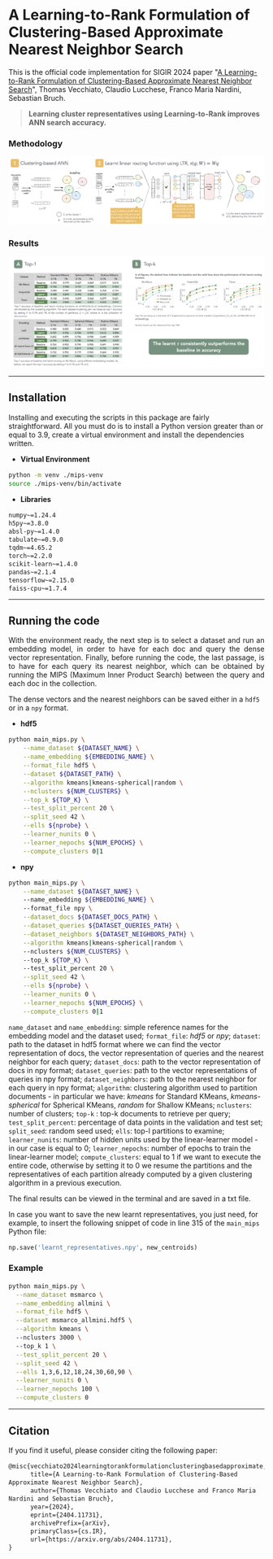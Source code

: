 # A Learning-to-Rank Formulation of Clustering-Based Approximate Nearest Neighbor Search

This is the official code implementation for SIGIR 2024 paper
"[A Learning-to-Rank Formulation of Clustering-Based Approximate Nearest Neighbor Search](https://arxiv.org/abs/2404.11731)", 
Thomas Vecchiato, Claudio Lucchese, Franco Maria Nardini, Sebastian Bruch.

> **Learning cluster representatives using Learning-to-Rank improves ANN search accuracy.**

### Methodology
![mips_learnt_ivf_methodology](methodology.png)

### Results
![mips_learnt_ivf_results](results.png)

---
## Installation

Installing and executing the scripts in this package are fairly straightforward.
All you must do is to install a Python version greater than or equal to 3.9, create a virtual environment and 
install the dependencies written.


- **Virtual Environment**
```bash
python -m venv ./mips-venv
source ./mips-venv/bin/activate
```

- **Libraries**
```
numpy~=1.24.4
h5py~=3.8.0
absl-py~=1.4.0
tabulate~=0.9.0
tqdm~=4.65.2
torch~=2.2.0
scikit-learn~=1.4.0
pandas~=2.1.4
tensorflow~=2.15.0
faiss-cpu~=1.7.4
```

---
## Running the code

<p align="justify">
    With the environment ready, the next step is to select a dataset and run an embedding model, in order to have
    for each doc and query the dense vector representation.
    Finally, before running the code, the last passage, is to have for each query its nearest neighbor, 
    which can be obtained by running the MIPS (Maximum Inner Product Search) between the query and each doc 
    in the collection.
</p>


The dense vectors and the nearest neighbors can be saved either in a `hdf5` or in a `npy` format.


- **hdf5**

```bash
python main_mips.py \
    --name_dataset ${DATASET_NAME} \
    --name_embedding ${EMBEDDING_NAME} \
    --format_file hdf5 \
    --dataset ${DATASET_PATH} \
    --algorithm kmeans|kmeans-spherical|random \
    --nclusters ${NUM_CLUSTERS} \
    --top_k ${TOP_K} \
    --test_split_percent 20 \
    --split_seed 42 \
    --ells ${nprobe} \
    --learner_nunits 0 \
    --learner_nepochs ${NUM_EPOCHS} \
    --compute_clusters 0|1
```

- **npy**

```bash
python main_mips.py \
    --name_dataset ${DATASET_NAME} \ 
    --name_embedding ${EMBEDDING_NAME} \ 
    --format_file npy \
    --dataset_docs ${DATASET_DOCS_PATH} \
    --dataset_queries ${DATASET_QUERIES_PATH} \
    --dataset_neighbors ${DATASET_NEIGHBORS_PATH} \
    --algorithm kmeans|kmeans-spherical|random \ 
    --nclusters ${NUM_CLUSTERS} \ 
    --top_k ${TOP_K} \ 
    --test_split_percent 20 \
    --split_seed 42 \
    --ells ${nprobe} \
    --learner_nunits 0 \
    --learner_nepochs ${NUM_EPOCHS} \
    --compute_clusters 0|1
```

`name_dataset` and `name_embedding`: simple reference names for the embedding model and the dataset used;
`format_file`: _hdf5_ or _npy_;
`dataset`: path to the dataset in hdf5 format where we can find the vector representation of docs, the vector 
representation of queries and the nearest neighbor for each query;
`dataset_docs`: path to the vector representation of docs in npy format;
`dataset_queries`: path to the vector representations of queries in npy format;
`dataset_neighbors`: path to the nearest neighbor for each query in npy format;
`algorithm`: clustering algorithm used to partition documents - in particular we have: 
_kmeans_ for Standard KMeans, _kmeans-spherical_ for Spherical KMeans, _random_ for Shallow KMeans;
`nclusters`: number of clusters;
`top-k` : top-k documents to retrieve per query;
`test_split_percent`: percentage of data points in the validation and test set;
`split_seed`: random seed used;
`ells`: top-l partitions to examine;
`learner_nunits`: number of hidden units used by the linear-learner model - in our case is equal to 0;
`learner_nepochs`: number of epochs to train the linear-learner model;
`compute_clusters`: equal to 1 if we want to execute the entire code, otherwise by setting it to 0 we resume the
partitions and the representatives of each partition already computed by a given clustering algorithm in a previous
execution.


The final results can be viewed in the terminal and are saved in a txt file.

In case you want to save the new learnt representatives, you just need, for example, to insert the following snippet 
of code in line 315 of the `main_mips` Python file:

```python
np.save('learnt_representatives.npy', new_centroids)
```

### Example

```bash
python main_mips.py \
  --name_dataset msmarco \
  --name_embedding allmini \
  --format_file hdf5 \
  --dataset msmarco_allmini.hdf5 \
  --algorithm kmeans \ 
  --nclusters 3000 \ 
  --top_k 1 \
  --test_split_percent 20 \
  --split_seed 42 \
  --ells 1,3,6,12,18,24,30,60,90 \
  --learner_nunits 0 \
  --learner_nepochs 100 \
  --compute_clusters 0
```

---

## Citation

If you find it useful, please consider citing the following paper:
```
@misc{vecchiato2024learningtorankformulationclusteringbasedapproximate,
      title={A Learning-to-Rank Formulation of Clustering-Based Approximate Nearest Neighbor Search}, 
      author={Thomas Vecchiato and Claudio Lucchese and Franco Maria Nardini and Sebastian Bruch},
      year={2024},
      eprint={2404.11731},
      archivePrefix={arXiv},
      primaryClass={cs.IR},
      url={https://arxiv.org/abs/2404.11731}, 
}
```